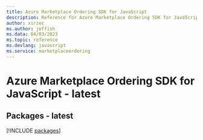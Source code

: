 ```yaml
---
title: Azure Marketplace Ordering SDK for JavaScript
description: Reference for Azure Marketplace Ordering SDK for JavaScript
author: xirzec
ms.author: jeffish
ms.data: 04/03/2023
ms.topic: reference
ms.devlang: javascript
ms.service: marketplaceordering
---
```

# Azure Marketplace Ordering SDK for JavaScript - latest
## Packages - latest
[!INCLUDE [packages](marketplace-ordering-index.md)]